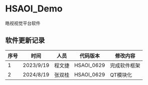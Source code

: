 # HSAOI_Demo
 皓视视觉平台软件
## 软件更新记录
序号 | 时间 | 人员 | 代码版本 | 修改内容 
--- | --- | --- | --- |--- 
1	|2023/9/19  |程文捷 |HSAOI_0629|	完成软件框架
2              |2024/8/19  |张双桂 |HSAOI_0629|	QT模块化
